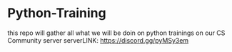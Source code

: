 # Python-Training
this repo will gather all what we will be doin on python trainings on our CS Community server
serverLINK: https://discord.gg/pyMSy3em
